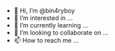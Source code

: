 - 👋 Hi, I’m @bin4ryboy
- 👀 I’m interested in ...
- 🌱 I’m currently learning ...
- 💞️ I’m looking to collaborate on ...
- 📫 How to reach me ...

<!---
bin4ryboy/bin4ryboy is a ✨ special ✨ repository because its `README.md` (this file) appears on your GitHub profile.
You can click the Preview link to take a look at your changes.
--->
